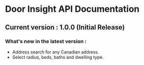 # Door Insight API Documentation

## Current version : 1.0.0 (Initial Release)


### What's new in the latest version : 

- Address search for any Canadian address.
- Select radius, beds, baths and dwelling type.



